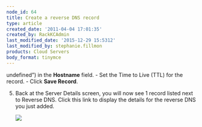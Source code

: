 ```yaml
---
node_id: 64
title: Create a reverse DNS record
type: article
created_date: '2011-04-04 17:01:35'
created_by: RackKCAdmin
last_modified_date: '2015-12-29 15:5312'
last_modified_by: stephanie.fillmon
products: Cloud Servers
body_format: tinymce
---
```


undefined&rdquo;) in the
        **Hostname** field.
    -   Set the Time to Live (TTL) for the record.
    -   Click **Save Record**.

5.  Back at the Server Details screen, you will now see 1 record listed
    next to Reverse DNS. Click this link to display the details for the
    reverse DNS you just added.

    ![](/knowledge_center/sites/default/files/field/image/Article64-3.jpeg)

 

